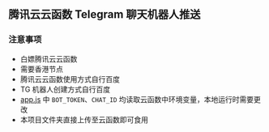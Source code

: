 ## 腾讯云云函数 Telegram 聊天机器人推送  

### 注意事项
- 白嫖腾讯云云函数  
- 需要香港节点  
- 腾讯云云函数使用方式自行百度 
- TG 机器人创建方式自行百度   
- [app.js](./app.js) 中 `BOT_TOKEN`、`CHAT_ID` 均读取云函数中环境变量，本地运行时需要更改  
- 本项目文件夹直接上传至云函数即可食用  
